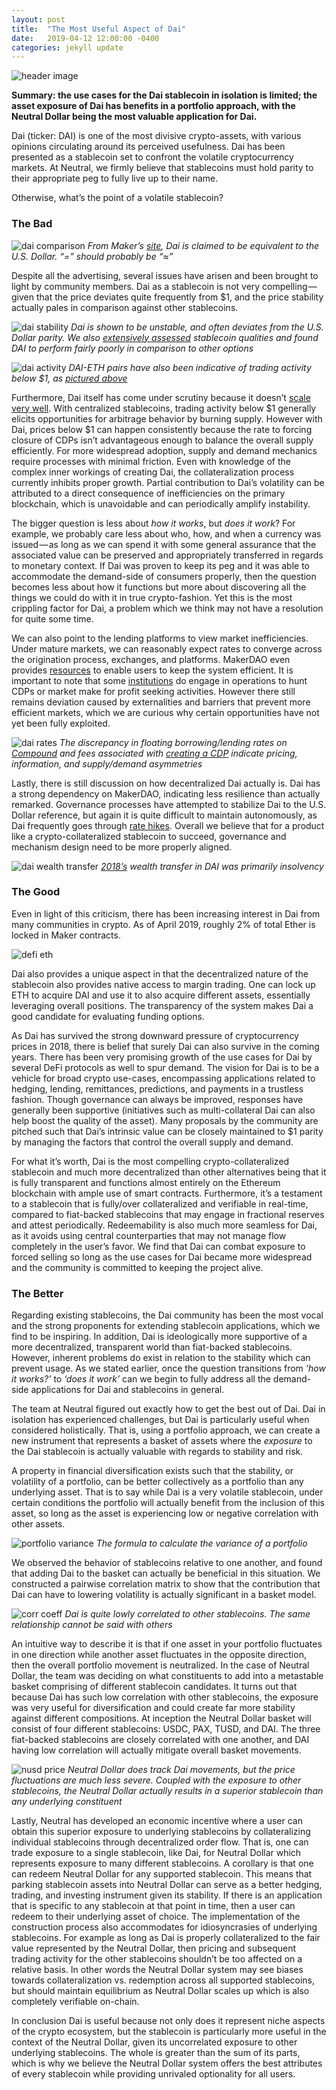 ```yaml
---
layout: post
title:  "The Most Useful Aspect of Dai"
date:   2019-04-12 12:00:00 -0400
categories: jekyll update
---
```


![header image](https://cdn-images-1.medium.com/max/2400/1*i-fqnzSbcJiSm1d5oYxyuA.jpeg)

**Summary: the use cases for the Dai stablecoin in isolation is limited; the asset exposure of Dai has benefits in a portfolio approach, with the Neutral Dollar being the most valuable application for Dai.**

Dai (ticker: DAI) is one of the most divisive crypto-assets, with various opinions circulating around its perceived usefulness. Dai has been presented as a stablecoin set to confront the volatile cryptocurrency markets. At Neutral, we firmly believe that stablecoins must hold parity to their appropriate peg to fully live up to their name.

Otherwise, what’s the point of a volatile stablecoin?

### The Bad

![dai comparison](https://cdn-images-1.medium.com/max/2400/0*4tsN8W0k3GAB9wA2)
*From Maker’s [site](https://makerdao.com/en/dai/), Dai is claimed to be equivalent to the U.S. Dollar. “=” should probably be “≈”*

Despite all the advertising, several issues have arisen and been brought to light by community members. Dai as a stablecoin is not very compelling — given that the price deviates quite frequently from $1, and the price stability actually pales in comparison against other stablecoins.

![dai stability](https://cdn-images-1.medium.com/max/1600/0*7k1PdDdrMe_AVrZt)
*Dai is shown to be unstable, and often deviates from the U.S. Dollar parity. We also [extensively assessed](https://medium.com/@neutralproject/visualizing-metastability-c0b7da9ade4b) stablecoin qualities and found DAI to perform fairly poorly in comparison to other options*

![dai activity](https://cdn-images-1.medium.com/max/1600/0*4TKNUVdVmK3XOjnE)
*DAI-ETH pairs have also been indicative of trading activity below $1, as [pictured above](https://dai.stablecoin.science/)*

Furthermore, Dai itself has come under scrutiny because it doesn’t [scale very well](https://medium.com/@hasufly/maker-dai-stable-but-not-scalable-3107ba730484). With centralized stablecoins, trading activity below $1 generally elicits opportunities for arbitrage behavior by burning supply. However with Dai, prices below $1 can happen consistently because the rate to forcing closure of CDPs isn’t advantageous enough to balance the overall supply efficiently. For more widespread adoption, supply and demand mechanics require processes with minimal friction. Even with knowledge of the complex inner workings of creating Dai, the collateralization process currently inhibits proper growth. Partial contribution to Dai’s volatility can be attributed to a direct consequence of inefficiencies on the primary blockchain, which is unavoidable and can periodically amplify instability.

The bigger question is less about *how it works*, but *does it work*? For example, we probably care less about who, how, and when a currency was issued — as long as we can spend it with some general assurance that the associated value can be preserved and appropriately transferred in regards to monetary context. If Dai was proven to keep its peg and it was able to accommodate the demand-side of consumers properly, then the question becomes less about how it functions but more about discovering all the things we could do with it in true crypto-fashion. Yet this is the most crippling factor for Dai, a problem which we think may not have a resolution for quite some time.

We can also point to the lending platforms to view market inefficiencies. Under mature markets, we can reasonably expect rates to converge across the origination process, exchanges, and platforms. MakerDAO even provides [resources](https://developer.makerdao.com/keepers/) to enable users to keep the system efficient. It is important to note that some [institutions](https://medium.com/@amberaigroup/interest-rate-arbitrage-on-ethereum-621813ae7c0) do engage in operations to hunt CDPs or market make for profit seeking activities. However there still remains deviation caused by externalities and barriers that prevent more efficient markets, which we are curious why certain opportunities have not yet been fully exploited.

![dai rates](https://cdn-images-1.medium.com/max/2000/0*HTzp0qUabqDG7Wav)
*The discrepancy in floating borrowing/lending rates on [Compound](https://app.compound.finance/#Markets) and fees associated with [creating a CDP](https://cdp.makerdao.com/) indicate pricing, information, and supply/demand asymmetries*

Lastly, there is still discussion on how decentralized Dai actually is. Dai has a strong dependency on MakerDAO, indicating less resilience than actually remarked. Governance processes have attempted to stabilize Dai to the U.S. Dollar reference, but again it is quite difficult to maintain autonomously, as Dai frequently goes through [rate hikes](https://cointelegraph.com/news/accepted-makerdao-vote-to-raise-dai-stablecoin-stability-fee-by-4-to-75-per-year). Overall we believe that for a product like a crypto-collateralized stablecoin to succeed, governance and mechanism design need to be more properly aligned.

![dai wealth transfer](https://cdn-images-1.medium.com/max/1600/0*mmW32RX6x2zY3k20)
*[2018’s](https://medium.com/@marcandrdumas/makerdao-2018-revenue-analysis-55462642e2b9) wealth transfer in DAI was primarily insolvency*

### The Good

Even in light of this criticism, there has been increasing interest in Dai from many communities in crypto. As of April 2019, roughly 2% of total Ether is locked in Maker contracts.

![defi eth](https://cdn-images-1.medium.com/max/2600/0*D2SNBvsb91S5KRu9)

Dai also provides a unique aspect in that the decentralized nature of the stablecoin also provides native access to margin trading. One can lock up ETH to acquire DAI and use it to also acquire different assets, essentially leveraging overall positions. The transparency of the system makes Dai a good candidate for evaluating funding options.

As Dai has survived the strong downward pressure of cryptocurrency prices in 2018, there is belief that surely Dai can also survive in the coming years. There has been very promising growth of the use cases for Dai by several DeFi protocols as well to spur demand. The vision for Dai is to be a vehicle for broad crypto use-cases, encompassing applications related to hedging, lending, remittances, predictions, and payments in a trustless fashion. Though governance can always be improved, responses have generally been supportive (initiatives such as multi-collateral Dai can also help boost the quality of the asset). Many proposals by the community are pitched such that Dai’s intrinsic value can be closely maintained to $1 parity by managing the factors that control the overall supply and demand.

For what it’s worth, Dai is the most compelling crypto-collateralized stablecoin and much more decentralized than other alternatives being that it is fully transparent and functions almost entirely on the Ethereum blockchain with ample use of smart contracts. Furthermore, it’s a testament to a stablecoin that is fully/over collateralized and verifiable in real-time, compared to fiat-backed stablecoins that may engage in fractional reserves and attest periodically. Redeemability is also much more seamless for Dai, as it avoids using central counterparties that may not manage flow completely in the user’s favor. We find that Dai can combat exposure to forced selling so long as the use cases for Dai became more widespread and the community is committed to keeping the project alive.

### The Better

Regarding existing stablecoins, the Dai community has been the most vocal and the strong proponents for extending stablecoin applications, which we find to be inspiring. In addition, Dai is ideologically more supportive of a more decentralized, transparent world than fiat-backed stablecoins. However, inherent problems do exist in relation to the stability which can prevent usage. As we stated earlier, once the question transitions from *‘how it works?’* to *‘does it work’* can we begin to fully address all the demand-side applications for Dai and stablecoins in general.

The team at Neutral figured out exactly how to get the best out of Dai. Dai in isolation has experienced challenges, but Dai is particularly useful when considered holistically. That is, using a portfolio approach, we can create a new instrument that represents a basket of assets where the *exposure* to the Dai stablecoin is actually valuable with regards to stability and risk.

A property in financial diversification exists such that the stability, or volatility of a portfolio, can be better collectively as a portfolio than any underlying asset. That is to say while Dai is a very volatile stablecoin, under certain conditions the portfolio will actually benefit from the inclusion of this asset, so long as the asset is experiencing low or negative correlation with other assets.

![portfolio variance](https://cdn-images-1.medium.com/max/1600/0*sUGbYJaZfiJORqr5)
*The formula to calculate the variance of a portfolio*

We observed the behavior of stablecoins relative to one another, and found that adding Dai to the basket can actually be beneficial in this situation. We constructed a pairwise correlation matrix to show that the contribution that Dai can have to lowering volatility is actually significant in a basket model.

![corr coeff](https://cdn-images-1.medium.com/max/1600/0*ZVyz2D3sKgGTpB4N)
*Dai is quite lowly correlated to other stablecoins. The same relationship cannot be said with others*

An intuitive way to describe it is that if one asset in your portfolio fluctuates in one direction while another asset fluctuates in the opposite direction, then the overall portfolio movement is neutralized. In the case of Neutral Dollar, the team was deciding on what constituents to add into a metastable basket comprising of different stablecoin candidates. It turns out that because Dai has such low correlation with other stablecoins, the exposure was very useful for diversification and could create far more stability against different compositions. At inception the Neutral Dollar basket will consist of four different stablecoins: USDC, PAX, TUSD, and DAI. The three fiat-backed stablecoins are closely correlated with one another, and DAI having low correlation will actually mitigate overall basket movements.

![nusd price](https://cdn-images-1.medium.com/max/1600/0*RHcCStp6Sk1iN1wk)
*Neutral Dollar does track Dai movements, but the price fluctuations are much less severe. Coupled with the exposure to other stablecoins, the Neutral Dollar actually results in a superior stablecoin than any underlying constituent*

Lastly, Neutral has developed an economic incentive where a user can obtain this superior exposure to underlying stablecoins by collateralizing individual stablecoins through decentralized order flow. That is, one can trade exposure to a single stablecoin, like Dai, for Neutral Dollar which represents exposure to many different stablecoins. A corollary is that one can redeem Neutral Dollar for any supported stablecoin. This means that parking stablecoin assets into Neutral Dollar can serve as a better hedging, trading, and investing instrument given its stability. If there is an application that is specific to any stablecoin at that point in time, then a user can redeem to their underlying asset of choice. The implementation of the construction process also accommodates for idiosyncrasies of underlying stablecoins. For example as long as Dai is properly collateralized to the fair value represented by the Neutral Dollar, then pricing and subsequent trading activity for the other stablecoins shouldn’t be too affected on a relative basis. In other words the Neutral Dollar system may see biases towards collateralization vs. redemption across all supported stablecoins, but should maintain equilibrium as Neutral Dollar scales up which is also completely verifiable on-chain.

In conclusion Dai is useful because not only does it represent niche aspects of the crypto ecosystem, but the stablecoin is particularly more useful in the context of the Neutral Dollar, given its uncorrelated exposure to other underlying stablecoins. The whole is greater than the sum of its parts, which is why we believe the Neutral Dollar system offers the best attributes of every stablecoin while providing unrivaled optionality for all users.
